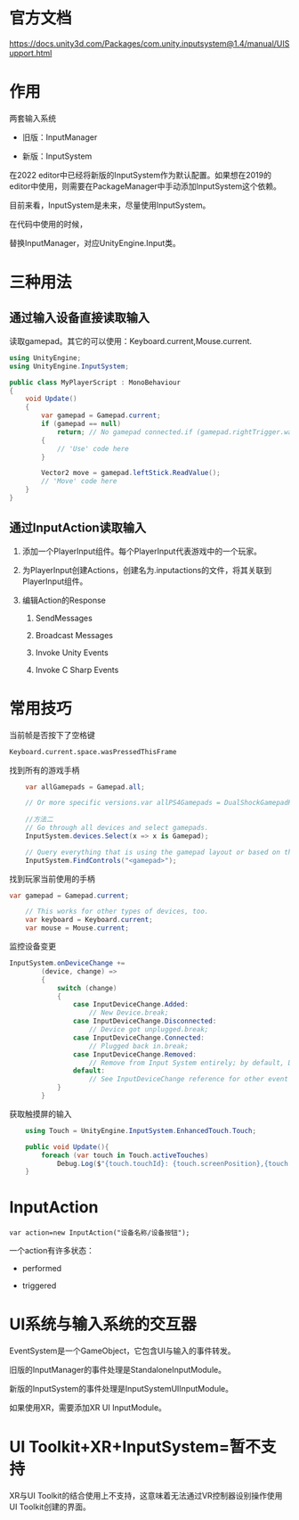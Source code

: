 # 官方文档

https://docs.unity3d.com/Packages/com.unity.inputsystem@1.4/manual/UISupport.html

# 作用

两套输入系统

- 旧版：InputManager

- 新版：InputSystem

在2022 editor中已经将新版的InputSystem作为默认配置。如果想在2019的editor中使用，则需要在PackageManager中手动添加InputSystem这个依赖。

目前来看，InputSystem是未来，尽量使用InputSystem。

在代码中使用的时候，

替换InputManager，对应UnityEngine.Input类。

# 三种用法

## 通过输入设备直接读取输入

读取gamepad。其它的可以使用：Keyboard.current,Mouse.current.

```csharp
using UnityEngine;
using UnityEngine.InputSystem;

public class MyPlayerScript : MonoBehaviour
{
    void Update()
    {
        var gamepad = Gamepad.current;
        if (gamepad == null)
            return; // No gamepad connected.if (gamepad.rightTrigger.wasPressedThisFrame)
        {
            // 'Use' code here
        }

        Vector2 move = gamepad.leftStick.ReadValue();
        // 'Move' code here
    }
}
```

## 通过InputAction读取输入

1. 添加一个PlayerInput组件。每个PlayerInput代表游戏中的一个玩家。

2. 为PlayerInput创建Actions，创建名为.inputactions的文件，将其关联到PlayerInput组件。

3. 编辑Action的Response
   
   1. SendMessages
   
   2. Broadcast Messages
   
   3. Invoke Unity Events
   
   4. Invoke C Sharp Events

# 常用技巧

当前帧是否按下了空格键

```Python
Keyboard.current.space.wasPressedThisFrame
```

找到所有的游戏手柄

```csharp
    var allGamepads = Gamepad.all;

    // Or more specific versions.var allPS4Gamepads = DualShockGamepadPS4.all;
    
    //方法二
    // Go through all devices and select gamepads.
    InputSystem.devices.Select(x => x is Gamepad);

    // Query everything that is using the gamepad layout or based on that layout.// NOTE: Don't forget to Dispose() the result.
    InputSystem.FindControls("<gamepad>");
```

找到玩家当前使用的手柄

```csharp
var gamepad = Gamepad.current;

    // This works for other types of devices, too.
    var keyboard = Keyboard.current;
    var mouse = Mouse.current;
```

监控设备变更

```csharp
InputSystem.onDeviceChange +=
        (device, change) =>
        {
            switch (change)
            {
                case InputDeviceChange.Added:
                    // New Device.break;
                case InputDeviceChange.Disconnected:
                    // Device got unplugged.break;
                case InputDeviceChange.Connected:
                    // Plugged back in.break;
                case InputDeviceChange.Removed:
                    // Remove from Input System entirely; by default, Devices stay in the system once discovered.break;
                default:
                    // See InputDeviceChange reference for other event types.break;
            }
        }
```

获取触摸屏的输入

```csharp
    using Touch = UnityEngine.InputSystem.EnhancedTouch.Touch;

    public void Update(){
        foreach (var touch in Touch.activeTouches)
            Debug.Log($"{touch.touchId}: {touch.screenPosition},{touch.phase}");
    }
```

# InputAction

`var action=new InputAction("设备名称/设备按钮");`

一个action有许多状态：

- performed

- triggered

# UI系统与输入系统的交互器

EventSystem是一个GameObject，它包含UI与输入的事件转发。

旧版的InputManager的事件处理是StandaloneInputModule。

新版的InputSystem的事件处理是InputSystemUIInputModule。

如果使用XR，需要添加XR UI InputModule。



# UI Toolkit+XR+InputSystem=暂不支持

XR与UI Toolkit的结合使用上不支持，这意味着无法通过VR控制器设别操作使用UI Toolkit创建的界面。
